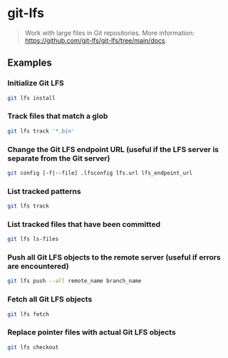 # git-lfs

> Work with large files in Git repositories. More information: <https://github.com/git-lfs/git-lfs/tree/main/docs>.

## Examples

### Initialize Git LFS

```bash
git lfs install
```

### Track files that match a glob

```bash
git lfs track '*.bin'
```

### Change the Git LFS endpoint URL (useful if the LFS server is separate from the Git server)

```bash
git config [-f|--file] .lfsconfig lfs.url lfs_endpoint_url
```

### List tracked patterns

```bash
git lfs track
```

### List tracked files that have been committed

```bash
git lfs ls-files
```

### Push all Git LFS objects to the remote server (useful if errors are encountered)

```bash
git lfs push --all remote_name branch_name
```

### Fetch all Git LFS objects

```bash
git lfs fetch
```

### Replace pointer files with actual Git LFS objects

```bash
git lfs checkout
```
